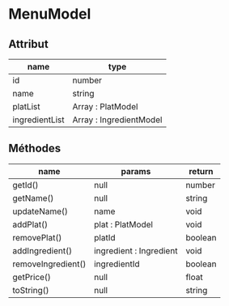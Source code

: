 # MenuModel

## Attribut

| name | type
| --- | ---
| id | number
| name | string
| platList | Array : PlatModel
| ingredientList | Array : IngredientModel 

## Méthodes

| name | params | return
| --- | --- | ---
| getId() | null | number 
| getName() | null | string 
| updateName() | name | void 
| addPlat() | plat : PlatModel | void
| removePlat() | platId | boolean
| addIngredient() | ingredient : Ingredient | void
| removeIngredient() | ingredientId | boolean
| getPrice() | null | float
| toString() | null | string




